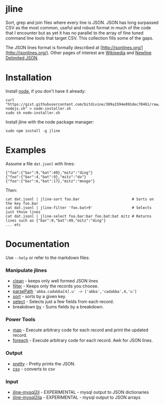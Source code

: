 jline
=====

Sort, grep and join files where every line is JSON.  JSON has long surpassed CSV as the most common, useful and robust format in much of the code that I encounter but as yet it has no parallel to the array of fine tuned command line tools that target CSV.  This collection fills some of the gaps.

The JSON lines format is formally described at [http://jsonlines.org/](http://jsonlines.org/).  Other pages of interest are [Wikipedia](https://en.wikipedia.org/wiki/Line_Delimited_JSON) and [Newline Delimited JSON](http://trephine.org/t/index.php?title=Newline_delimited_JSON).

# Installation

Install [node](http://nodejs.org/), if you don't have it already:

    curl "https://gist.githubusercontent.com/bitdivine/309a1594e891dec70461/raw/4a96a04dfa179eee531647347c485a8750b9ea66/install-nodejs.sh" > node-installer.sh
    sudo sh node-installer.sh

Install jline with the node package manager:

    sudo npm install -g jline

# Examples

Assume a file `dat.jsonl` with lines:

    {"foo":{"bar":9,"bat":49},"mitz":"ding"}
    {"foo":{"bar":4,"bat":9},"mitz":"do"}
    {"foo":{"bar":6,"bat":17},"mitz":"mnogo"}

Then:

    cat dat.jsonl | jline-sort foo.bar                        # Sorts on the key foo.bar
    cat dat.jsonl | jline-filter 'foo.bat>9'                  # Selects just those lines
    cat dat.jsonl | jline-select foo.bar:bar foo.bat:bat mitz # Returns lines such as {"bar":9,"bat":49,"mitz":"ding"}
    ... etc

# Documentation

Use `--help` or refer to the markdown files:

### Manipulate jlines
* [clean](./bin/clean.md) - keeps only well formed JSON lines
* [filter](./bin/filter.md) - Keeps only the records you choose.
* [parsePath](./bin/parsePath.md) `'abba.cadabba[4].u' -> ['abba','cadabba',4,'u']`
* [sort](./bin/sort.md) - sorts by a given key.
* [select](./bin/select.md) - Selects just a few fields from each record.
* breakdown [by](./bin/by.md) - Sums fields by a breakdown.

### Power Tools
* [map](./bin/map.md) - Execute arbitrary code for each record and print the updated record.
* [foreach](./bin/foreach.md) - Execute arbitrary code for each record.  Awk for JSON lines.

### Output
* [pretty](./bin/pretty.md) - Pretty prints the JSON.
* [csv](./bin/csv.md) - converts to csv

### Input
* [jline-mysql2jl](bin/mysql2jl.md) - EXPERIMENTAL - mysql output to JSON dictionaries
* [jline-mysql2jla](bin/mysql2jla.md) - EXPERIMENTAL - mysql output to JSON arrays
